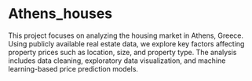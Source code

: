 # Athens_houses
This project focuses on analyzing the housing market in Athens, Greece. Using publicly available real estate data, we explore key factors affecting property prices such as location, size, and property type. The analysis includes data cleaning, exploratory data visualization, and machine learning-based price prediction models.
